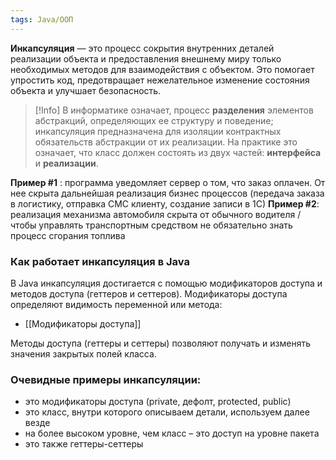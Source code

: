 ```yaml
---
tags: Java/ООП
---
```


**Инкапсуляция** — это процесс сокрытия внутренних деталей реализации объекта и предоставления внешнему миру только необходимых методов для взаимодействия с объектом. Это помогает упростить код, предотвращает нежелательное изменение состояния объекта и улучшает безопасность. 

>[!Info]
>В информатике означает, процесс **разделения** элементов абстракций, определяющих ее структуру и поведение; инкапсуляция предназначена для изоляции контрактных обязательств абстракции от их реализации. На практике это означает, что класс должен состоять из двух частей: **интерфейса** и **реализации**.

**Пример #1** : программа уведомляет сервер о том, что заказ оплачен. От нее скрыта дальнейшая реализация бизнес процессов (передача заказа в логистику, отправка СМС клиенту, создание записи в 1С)
**Пример #2**: реализация механизма автомобиля скрыта от обычного водителя / чтобы управлять транспортным средством не обязательно знать процесс сгорания топлива

### Как работает инкапсуляция в Java

В Java инкапсуляция достигается с помощью модификаторов доступа и методов доступа (геттеров и сеттеров). Модификаторы доступа определяют видимость переменной или метода:
 - [[Модификаторы доступа]]

Методы доступа (геттеры и сеттеры) позволяют получать и изменять значения закрытых полей класса.
### Очевидные примеры инкапсуляции:
- это модификаторы доступа (private, дефолт, protected, public)
- это класс, внутри которого описываем детали, используем далее везде
- на более высоком уровне, чем класс – это доступ на уровне пакета
- это также геттеры-сеттеры